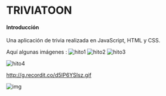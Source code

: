# **TRIVIATOON**


#### Introducción
Una aplicación de trivia realizada en JavaScript, HTML y CSS.

Aquí algunas imágenes :
![hito1](https://drive.google.com/file/d/1GUq0bMCe4owglhNK4rW-bN2lqQpeffR-/view?usp=sharing)
![hito2](https://drive.google.com/file/d/1vogZOjXABEJs_UyzojOJ1vys7lsYJJBV/view?usp=sharing)
![hito3](https://drive.google.com/file/d/1CukZX9o46voi0lxl916Ddco7chto2_QL/view?usp=sharing)

![hito4](img/diseñopreviodelhito3.png)

http://g.recordit.co/d5IP6YSIsz.gif

![img](http://g.recordit.co/d5IP6YSIsz.gif)


